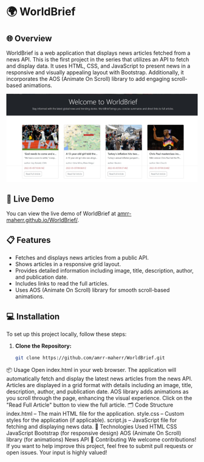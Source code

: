 # 🌍 WorldBrief

## 🌐 Overview

WorldBrief is a web application that displays news articles fetched from a news API. This is the first project in the series that utilizes an API to fetch and display data. It uses HTML, CSS, and JavaScript to present news in a responsive and visually appealing layout with Bootstrap. Additionally, it incorporates the AOS (Animate On Scroll) library to add engaging scroll-based animations.

![Project Screenshot](https://github.com/Amrr-Maherr/WorldBrief/blob/master/readme%20images/Screenshot_1-9-2024_34415_127.0.0.1.jpeg?raw=true)

## 🚀 Live Demo

You can view the live demo of WorldBrief at [amrr-maherr.github.io/WorldBrief/](https://amrr-maherr.github.io/WorldBrief/).

## 📋 Features

- Fetches and displays news articles from a public API.
- Shows articles in a responsive grid layout.
- Provides detailed information including image, title, description, author, and publication date.
- Includes links to read the full articles.
- Uses AOS (Animate On Scroll) library for smooth scroll-based animations.

## 💻 Installation

To set up this project locally, follow these steps:

1. **Clone the Repository:**

   ```bash
   git clone https://github.com/amrr-maherr/WorldBrief.git
📦 Usage
Open index.html in your web browser.
The application will automatically fetch and display the latest news articles from the news API.
Articles are displayed in a grid format with details including an image, title, description, author, and publication date.
AOS library adds animations as you scroll through the page, enhancing the visual experience.
Click on the "Read Full Article" button to view the full article.
🗂 Code Structure
index.html – The main HTML file for the application.
style.css – Custom styles for the application (if applicable).
script.js – JavaScript file for fetching and displaying news data.
🔧 Technologies Used
HTML
CSS
JavaScript
Bootstrap (for responsive design)
AOS (Animate On Scroll) library (for animations)
News API
🤝 Contributing
We welcome contributions! If you want to help improve this project, feel free to submit pull requests or open issues. Your input is highly valued!
